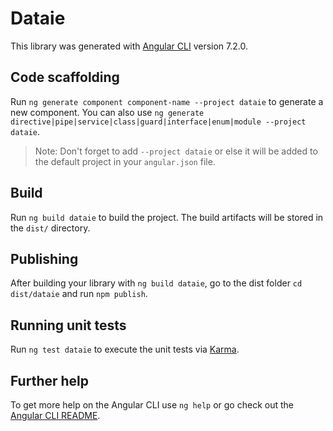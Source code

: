 # Dataie

This library was generated with [Angular CLI](https://github.com/angular/angular-cli) version 7.2.0.

## Code scaffolding

Run `ng generate component component-name --project dataie` to generate a new component. You can also use `ng generate directive|pipe|service|class|guard|interface|enum|module --project dataie`.
> Note: Don't forget to add `--project dataie` or else it will be added to the default project in your `angular.json` file. 

## Build

Run `ng build dataie` to build the project. The build artifacts will be stored in the `dist/` directory.

## Publishing

After building your library with `ng build dataie`, go to the dist folder `cd dist/dataie` and run `npm publish`.

## Running unit tests

Run `ng test dataie` to execute the unit tests via [Karma](https://karma-runner.github.io).

## Further help

To get more help on the Angular CLI use `ng help` or go check out the [Angular CLI README](https://github.com/angular/angular-cli/blob/master/README.md).
